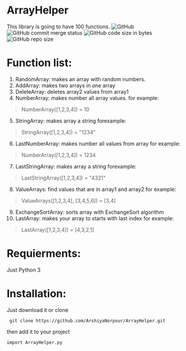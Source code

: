 # ArrayHelper
This library is going to have 100 functions.
![GitHub](https://img.shields.io/github/license/ArshiyaNorpour/ArrayHelper)
![GitHub commit merge status](https://img.shields.io/github/commit-status/ArshiyaNorpour/ArrayHelper/main/a670cdd7b3eea57601de3db4a2fa5510e21365b4)
![GitHub code size in bytes](https://img.shields.io/github/languages/code-size/ArshiyaNorpour/ArrayHelper)
![GitHub repo size](https://img.shields.io/github/repo-size/ArshiyaNorpour/ArrayHelper)
# Function list:
1. RandomArray: makes an array with random numbers.
2. AddArray: makes two arrays in one array
3. DeleteArray: deletes array2 values from array1
4. NumberArray: makes number all array values. for example:
> NumberArray([1,2,3,4]) = 10 
5. StringArray: makes array a string forexample:
> StringArray([1,2,3,4]) = "1234"
6. LastNumberArray: makes number all values from array for example:
> NumberArray([1,2,3,4]) = 1234
7. LastStringArray: makes array a string forexample:
> LastStringArray([1,2,3,4]) = "4321"
8. ValueArrays: find values that are in array1 and array2 for example:
> ValueArrays([1,2,3,4], [3,4,5,6]) = [3,4]
9. ExchangeSortArray: sorts array with ExchangeSort algorithm
10. LastArray: makes your array to starts with last index for example:
> LastArray([1,2,3,4]) = [4,3,2,1]
# Requierments:
Just Python 3
# Installation:
Just download it or clone
```
 git clone https://github.com/ArshiyaNorpour/ArrayHelper.git
 ```
then add it to your project
```
import ArrayHelper.py
```
